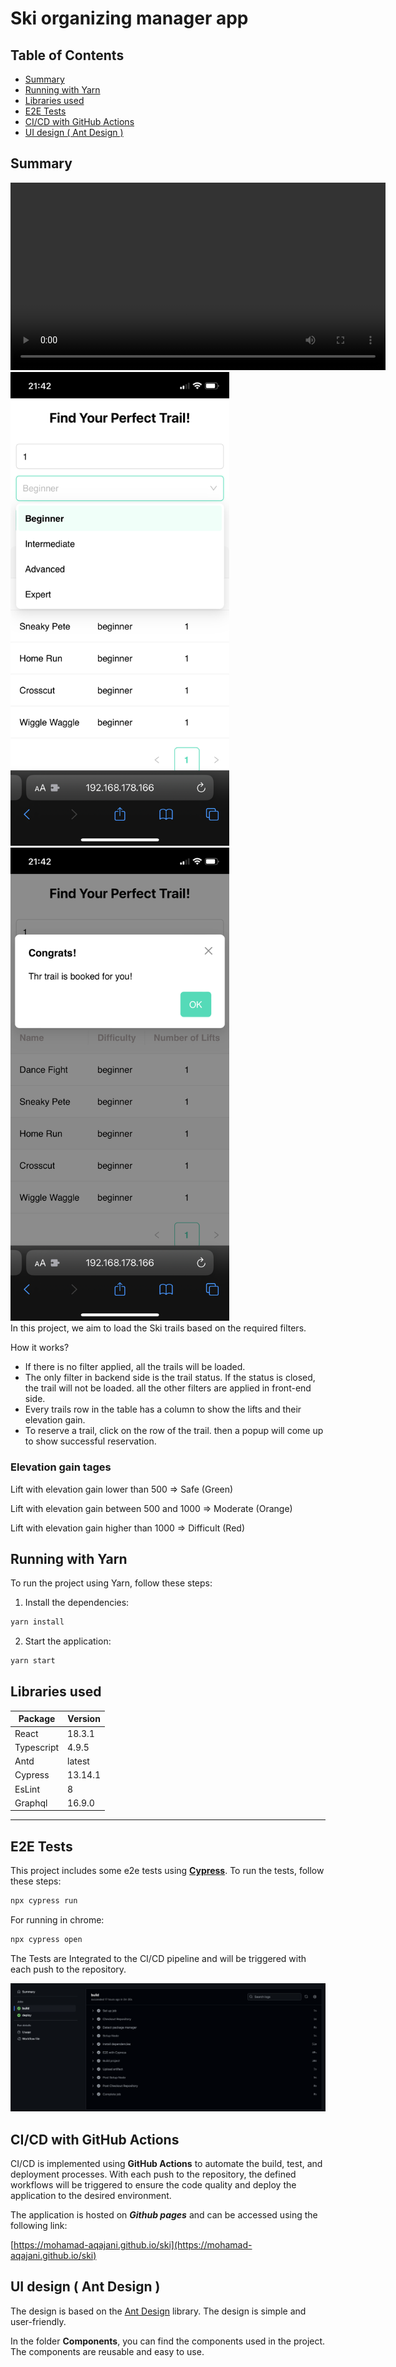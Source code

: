 # Ski organizing manager app

## Table of Contents

-   [Summary](#summary)
-   [Running with Yarn](#running-with-yarn)
-   [Libraries used](#libraries-used)
-   [E2E Tests](#e2e-tests)
-   [CI/CD with GitHub Actions](#cicd-with-github-actions)
-   [UI design ( Ant Design )](#ui-design--ant-design)

## Summary

<video width="600" controls>
  <source src="docs/video.mov">
  Your browser does not support the video tag.
</video>

<img src="docs/IMG_2724.PNG" width="350px"/>
<img src="docs/IMG_2725.PNG" width="350px"/>

<br>
In this project, we aim to load the Ski trails based on the required filters.

How it works?

-   If there is no filter applied, all the trails will be loaded.
-   The only filter in backend side is the trail status. If the status is closed, the trail will not be loaded. all the other filters are applied in front-end side.
-   Every trails row in the table has a column to show the lifts and their elevation gain.
-   To reserve a trail, click on the row of the trail. then a popup will come up to show successful reservation.



### Elevation gain tages

Lift with elevation gain lower than 500 => Safe (Green)

Lift with elevation gain between 500 and 1000 => Moderate (Orange)

Lift with elevation gain higher than 1000 => Difficult (Red)

## Running with Yarn

To run the project using Yarn, follow these steps:

1. Install the dependencies:

```bash
yarn install
```

2. Start the application:

```bash
yarn start
```

## Libraries used

| Package    | Version |
| ---------- | ------- |
| React      | 18.3.1  |
| Typescript | 4.9.5   |
| Antd       | latest  |
| Cypress    | 13.14.1 |
| EsLint     | 8       |
| Graphql    | 16.9.0  |

---

## E2E Tests

This project includes some e2e tests using [**Cypress**](https://www.cypress.io/). To run the tests, follow these steps:

```bash
npx cypress run
```

For running in chrome:

```bash
npx cypress open
```

The Tests are Integrated to the CI/CD pipeline and will be triggered with each push to the repository.

<img src="./docs//pipeline.png" />

## CI/CD with GitHub Actions

CI/CD is implemented using **GitHub Actions** to automate the build, test, and deployment processes. With each push to the repository, the defined workflows will be triggered to ensure the code quality and deploy the application to the desired environment.

The application is hosted on _**Github pages**_ and can be accessed using the following link:

[https://mohamad-aqajani.github.io/ski](https://mohamad-aqajani.github.io/ski)


## UI design ( Ant Design )

The design is based on the [Ant Design](https://ant.design/) library. The design is simple and user-friendly.

In the folder **Components**, you can find the components used in the project. The components are reusable and easy to use.
